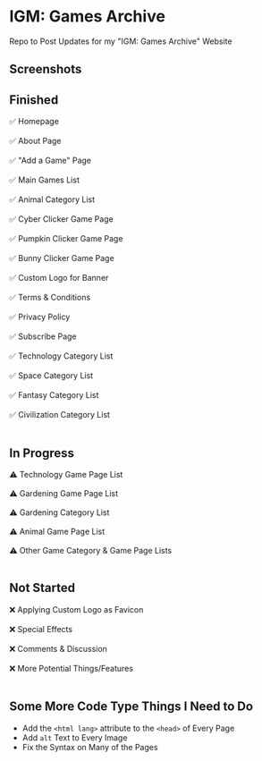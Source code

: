 # IGM: Games Archive
Repo to Post Updates for my "IGM: Games Archive" Website

## Screenshots



## Finished

✅ Homepage <br></br>
✅ About Page<br></br>
✅ "Add a Game" Page<br></br>
✅ Main Games List <br></br>
✅ Animal Category List <br></br>
✅ Cyber Clicker Game Page <br></br>
✅ Pumpkin Clicker Game Page <br></br>
✅ Bunny Clicker Game Page <br></br>
✅ Custom Logo for Banner <br></br>
✅ Terms & Conditions <br></br>
✅ Privacy Policy <br></br>
✅ Subscribe Page <br></br>
✅ Technology Category List <br></br>
✅ Space Category List <br></br>
✅ Fantasy Category List <br></br>
✅ Civilization Category List <br></br>

## In Progress

⚠️ Technology Game Page List <br></br>
⚠️ Gardening Game Page List <br></br>
⚠️ Gardening Category List <br></br>
⚠️ Animal Game Page List <br></br>
⚠️ Other Game Category & Game Page Lists <br></br>


## Not Started

❌ Applying Custom Logo as Favicon <br></br>
❌ Special Effects <br></br>
❌ Comments & Discussion <br></br>
❌ More Potential Things/Features <br></br>

## Some More Code Type Things I Need to Do

* Add the `<html lang>` attribute to the `<head>` of Every Page
* Add `alt` Text to Every Image
* Fix the Syntax on Many of the Pages

